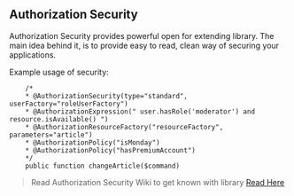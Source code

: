 ## Authorization Security

Authorization Security provides powerful open for extending library. 
The main idea behind it, is to provide easy to read, clean way of securing your applications.

Example usage of security:

        /*
        * @AuthorizationSecurity(type="standard", userFactory="roleUserFactory")
        * @AuthorizationExpression(" user.hasRole('moderator') and resource.isAvailable() ")
        * @AuthorizationResourceFactory("resourceFactory", parameters="article")
		* @AuthorizationPolicy("isMonday")
		* @AuthorizationPolicy("hasPremiumAccount")
        */
        public function changeArticle($command)

>Read Authorization Security Wiki to get known with library
[Read Here](https://github.com/dgafka/Authorization-Security/wiki/1.-About)